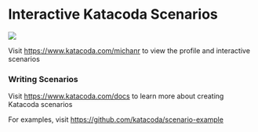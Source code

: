 # Interactive Katacoda Scenarios

[![](http://shields.katacoda.com/katacoda/michanr/count.svg)](https://www.katacoda.com/michanr "Get your profile on Katacoda.com")

Visit https://www.katacoda.com/michanr to view the profile and interactive scenarios

### Writing Scenarios
Visit https://www.katacoda.com/docs to learn more about creating Katacoda scenarios

For examples, visit https://github.com/katacoda/scenario-example
